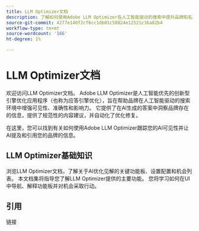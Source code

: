 ```yaml
---
title: LLM Optimizer文档
description: 了解如何使用Adobe LLM Optimizer在人工智能驱动的搜索中提升品牌知名度。 跟踪提及、引文和见解。 优化以提高品牌知名度和影响力。
source-git-commit: 4277e140f2cf6cc1db01c58824e12521c36a82b4
workflow-type: tm+mt
source-wordcount: '166'
ht-degree: 1%

---
```



# LLM Optimizer文档

欢迎访问LLM Optimizer文档。 Adobe LLM Optimizer是人工智能优先的创新型引擎优化应用程序（也称为应答引擎优化），旨在帮助品牌在人工智能驱动的搜索环境中增强可见性、准确性和影响力。 它提供了在AI生成的答案中洞察品牌存在的信息，提供了规范性的内容建议，并自动化了优化修复。

在这里，您可以找到有关如何使用Adobe LLM Optimizer跟踪您的AI可见性并让AI提及和引用您的品牌的信息。

<!-- Add image-->

## LLM Optimizer基础知识

浏览LLM Optimizer文档，了解关于AI优化见解的关键功能板、设置配置和机会列表。 本文档集将指导您了解LLM Optimizer提供的主要功能。 您将学习如何在UI中导航、解释功能板并对机会采取行动。


## 引用

链接






